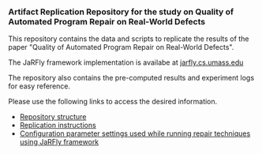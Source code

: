 ### Artifact Replication Repository for the study on Quality of Automated Program Repair on Real-World Defects 

This repository contains the data and scripts to replicate the results 
of the paper "Quality of Automated Program Repair on Real-World Defects".

The JaRFly framework implementation is availabe at [jarfly.cs.umass.edu](http://jarfly.cs.umass.edu)

The repository also contains the pre-computed results and experiment logs for easy reference. 

Please use the following links to access the desired information. 

* [Repository structure](https://github.com/LASER-UMASS/JavaRepair-replication-package/wiki/Repository-Structure)
* [Replication instructions](https://github.com/LASER-UMASS/JavaRepair-replication-package/wiki/Replication-Instructions)
* [Configuration parameter settings used while running repair techniques using JaRFly framework](https://github.com/LASER-UMASS/JavaRepair-replication-package/wiki/Configuration-parameter-details)
